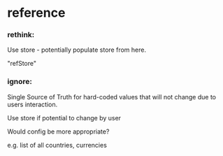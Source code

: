 # reference

### rethink:
Use store - potentially populate store from here.

"refStore"

### ignore:

Single Source of Truth for hard-coded values that will not change due to users interaction.

Use store if potential to change by user

Would config be more appropriate?

e.g. list of all countries, currencies